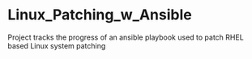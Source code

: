 # Linux_Patching_w_Ansible
Project tracks the progress of an ansible playbook used to patch RHEL based Linux system patching
